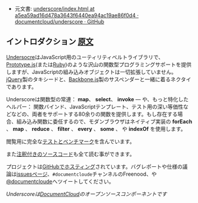+  元文書: [underscore/index.html at a5ea59ad16d478a3643f6440ea94ac19ae86f0d4 · documentcloud/underscore · GitHub](https://github.com/documentcloud/underscore/blob/a5ea59ad16d478a3643f6440ea94ac19ae86f0d4/index.html "underscore/index.html at a5ea59ad16d478a3643f6440ea94ac19ae86f0d4 · documentcloud/underscore · GitHub")

## イントロダクション [原文](http://underscorejs.org/#)

[Undersocre](http://github.com/documentcloud/underscore/)はJavaScript用のユーティリティベルトライブラリで、[Prototype.js](http://prototypejs.org/doc/latest/)\(または[Ruby](http://www.ruby-doc.org/core/classes/Enumerable.html)\)のような沢山の関数型プログラミングサポートを提供しますが、JavaScriptの組み込みオブジェクトは一切拡張していません。[jQuery](http://docs.jquery.com)製のタキシードと、[Backbone.js](http://backbonejs.org)製のサスペンダーと一緒に着るネクタイであります。

Underscoreは関数型の常連： **map**、 **select**、 **invoke** &mdash; や、もっと特化したヘルパー： 関数バインド、JavaScriptテンプレート、テスト用の深い等価性などなどの、両者をサポートする80余りの関数を提供します。もし存在する場合、組み込み関数に委任するので、モダンブラウザはネイティブ実装の **forEach** 、 **map** 、 **reduce** 、 **filter** 、 **every** 、 **some** 、 や **indexOf** を使用します。

閲覧用に完全な[テストとベンチマーク](test/)を含んでいます。

また[注釈付きのソースコード](http://github.com/documentcloud/underscore/docs/underscore.html)も全て読む事ができます。

プロジェクトは[GitHubでホスティング](http://github.com/documentcloud/underscore/)されています。バグレポートや仕様の議論は[issuesページ](http://github.com/documentcloud/underscore/issues)、`#documentcloude`チャンネルのFreenood、や[@documentcloude](http://twitter.com/documentcloud)へツイートしてください。

_Underscoreは[DocumentCloud](http://documentcloud.org/)のオープンソースコンポーネントです_
